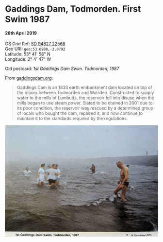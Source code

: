 <!--- -image_format jpeg_high -bg #fffdeb -->
# Gaddings Dam, Todmorden. First Swim 1987
#### 28th April 2019  
OS Grid Ref: [SD 94827 22566](https://www.ordnancesurvey.co.uk/osmaps/54.59153647477209,-2.760190210819311,17.723546981811523/pin/)  
Geo URI: `geo:53.6980,-2.0792`  
Latitude: 53° 41' 58" N  
Longitude: 2° 4' 47" W

Old postcard: _1st Gaddings Dam Swim. Todmorden, 1987_

From [gaddingsdam.org](https://www.gaddingsdam.org/):

> Gaddings Dam is an 1833 earth embankment dam located on top of the moors between Todmorden and Walsden. Constructed to supply water to the mills of Lumbutts, the reservoir fell into disuse when the mills began to use steam power.
Slated to be drained in 2001 due to its poor condition, the reservoir was rescued by a determined group of locals who bought the dam, repaired it, and now continue to maintain it to the standards required by the regulations.

![Gaddings Dam First Swim](gaddings_first_swim.jpg)   
